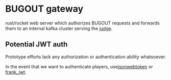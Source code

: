 # BUGOUT gateway

rust/rocket web server which authorizes BUGOUT requests and forwards them to an internal kafka cluster serving the [judge](../judge/README.md).

## Potential JWT auth

Prototype efforts lack any authorization or authentication ability whatsoever.

In the event that we want to authenticate players, use[jsonwebtoken](https://github.com/Keats/jsonwebtoken) or [frank_jwt](https://github.com/GildedHonour/frank_jwt).
